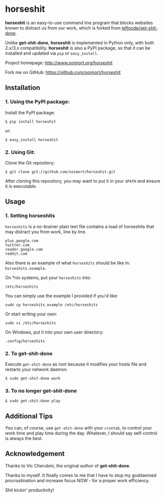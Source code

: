 # horseshit

__horseshit__ is an easy-to-use command line program that blocks websites known to distract us from our work, which is forked from [leftnode/get-shit-done](https://github.com/leftnode/get-shit-done).

Unlike __get-shit-done__, __horseshit__ is implemented in Python only, with both 2.x/3.x compatibility. __horseshit__ is also a PyPI package, so that it can be installed and updated via `pip` or `easy_install`.

Project homepage: <http://www.soimort.org/horseshit>

Fork me on GitHub: <https://github.com/soimort/horseshit>



## Installation

### 1. Using the PyPI package:

Install the PyPI package:

    $ pip install horseshit

or:

    $ easy_install horseshit

### 2. Using Git:

Clone the Git repository:

    $ git clone git://github.com/soimort/horseshit.git

After cloning this repository, you may want to put it in your `$PATH` and ensure it is executable.



## Usage

### 1. Setting horseshits

`horseshits` is a no-brainer plain text file contains a load of horseshits that may distract you from work, line by line.

    plus.google.com
    twitter.com
    reader.google.com
    reddit.com

Also there is an example of what `horseshits` should be like in: `horseshits.example`.

On *nix systems, put your `horseshits` into:

    /etc/horseshits

You can simply use the example I provided if you'd like:

    sudo cp horseshits.example /etc/horseshits

Or start writing your own:

    sudo vi /etc/horseshits

On Windows, put it into your own user directory:

    .config/horseshits

### 2. To get-shit-done

Execute `get-shit-done` as root because it modifies your hosts file and restarts your network daemon.

    $ sudo get-shit-done work

### 3. To no longer get-shit-done

    $ sudo get-shit-done play



## Additional Tips

You can, of course, use `get-shit-done` with your `crontab`, to control your work time and play time during the day. Whatever, I should say self-control is always the best.



## Acknowledgement

Thanks to Vic Cherubini, the original author of __get-shit-done__.

Thanks to myself. It finally comes to me that I have to stop my goddamned procrastination and increase focus NOW - for a proper work efficiency.

Shit kickin' productivity!
